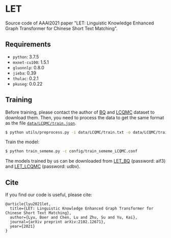 # LET
Source code of AAAI2021 paper "LET: Linguistic Knowledge Enhanced Graph Transformer for Chinese Short Text Matching".

## Requirements
* `python`: 3.7.5
* `mxnet-cu100`: 1.5.1
* `gluonnlp`: 0.8.0
* `jieba`: 0.39
* `thulac`: 0.2.1
* `pkuseg`: 0.0.22



## Training
Before training, please contact the author of [BQ](http://icrc.hitsz.edu.cn/info/1037/1162.htm) and [LCQMC](http://icrc.hitsz.edu.cn/Article/show/171.html) dataset to download them.
Then, you need to process the data to get the same format as the file [`data/LCQMC/train.json`](https://github.com/lbe0613/LET/blob/main/data/LCQMC/train.json).

```bash
$ python utils/preprocess.py -i data/LCQMC/train.txt -o data/LCQMC/train.json
```

Train the model:
```bash
$ python train_sememe.py -c config/train_sememe_LCQMC.conf
```

The models trained by us can be downloaded from [LET_BQ](https://pan.baidu.com/s/13FS0wg2vP8XGlVcCYl_iSg) (password: aif3) and [LET_LCQMC](https://pan.baidu.com/s/1jQEidBRYo519j2NGnLJlBQ) (password: udbv).

## Cite
If you find our code is useful, please cite:
```
@article{lyu2021let,
  title={LET: Linguistic Knowledge Enhanced Graph Transformer for Chinese Short Text Matching},
  author={Lyu, Boer and Chen, Lu and Zhu, Su and Yu, Kai},
  journal={arXiv preprint arXiv:2102.12671},
  year={2021}
}
```



